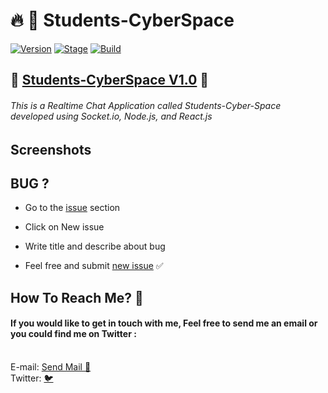 <h1>🔥 📣 Students-CyberSpace</h1>
<p><a href="https://github.com/barhouum7/Realtime-Chat-App"><img src="https://img.shields.io/badge/StudentsCyberSpace-1.0-brightgreen.svg" alt="Version" data-canonical-src="https://img.shields.io/badge/RealtimeChatApp-1.0-brightgreen.svg?maxAge=259200" style="max-width:100%;"></a>
<a href="https://github.com/barhouum7/Realtime-Chat-App"><img src="https://img.shields.io/badge/Release-Stable-brightgreen.svg" alt="Stage" data-canonical-src="https://img.shields.io/badge/Release-Stable-orange.svg" style="max-width:100%;"></a>
<!-- <a href="https://github.com/barhouum7/Realtime-Chat-App"><img src="https://img.shields.io/badge/Supported%20OS-Android%2FmacOS%2FLinux%2FWindows-brightgreengreen.svg" alt="Build" data-canonical-src="https://img.shields.io/badge/Supported%20OS-Android%2FmacOS%2FLinux%2FWindows-brightgreengreen.svg" style="max-width:100%;"></a> -->
<a href="https://github.com/barhouum7/Realtime-Chat-App/blame/master/LICENSE"><img src="https://img.shields.io/packagist/l/doctrine/orm.svg" alt="Build" data-canonical-src="https://img.shields.io/packagist/l/doctrine/orm.svg" style="max-width:100%;"></a></p>

<h2>🌟 <a href="https://github.com/barhouum7/Realtime-Chat-App/blame/master/LICENSE">Students-CyberSpace V1.0</a> 🌟</h2>

###### This is a Realtime Chat Application called Students-Cyber-Space developed using Socket.io, Node.js, and React.js

<h2>Screenshots</h2>


<h2>BUG ?</h2>
<ul><li>Go to the <a href="https://github.com/barhouum7/Realtime-Chat-App/issues">issue</a> section</li></ul>
<ul><li>Click on New issue</li></ul>
<ul><li>Write title and describe about bug</li></ul> 
<ul><li>Feel free and submit <a href="https://github.com/barhouum7/Realtime-Chat-App/issues">new issue</a> ✅</li></ul>

<h2>How To Reach Me? 📧</h2>
<h4>If you would like to get in touch with me, Feel free to send me an email or you could find me on Twitter : </h4><br>E-mail: <a href="mailto:bb.med2000@gmail.com?Subject=Hello%20again" target="_top">Send Mail 📧</a><br>Twitter: <a href="https://twitter.com/MindH4Q3Rr">🐦</a>
